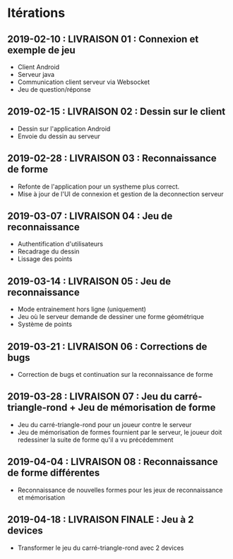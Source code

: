 ﻿# Itérations


## 2019-02-10 : LIVRAISON 01 : Connexion et exemple de jeu

- Client Android 
- Serveur java
- Communication client serveur via Websocket
- Jeu de question/réponse


## 2019-02-15 : LIVRAISON 02 : Dessin sur le client

- Dessin sur l'application Android
- Envoie du dessin au serveur


## 2019-02-28 : LIVRAISON 03 : Reconnaissance de forme

- Refonte de l'application pour un systheme plus correct.
- Mise à jour de l'UI de connexion et gestion de la deconnection serveur

## 2019-03-07 : LIVRAISON 04 : Jeu de reconnaissance

- Authentification d'utilisateurs
- Recadrage du dessin
- Lissage des points

## 2019-03-14 : LIVRAISON 05 : Jeu de reconnaissance

- Mode entrainement hors ligne (uniquement)
- Jeu où le serveur demande de dessiner une forme géométrique
- Système de points

## 2019-03-21 : LIVRAISON 06 : Corrections de bugs

- Correction de bugs et continuation sur la reconnaissance de forme

## 2019-03-28 : LIVRAISON 07 : Jeu du carré-triangle-rond + Jeu de mémorisation de forme

- Jeu du carré-triangle-rond pour un joueur contre le serveur
- Jeu de mémorisation de formes fournient par le serveur, le joueur doit redessiner la suite de forme qu'il a vu précédemment


## 2019-04-04 : LIVRAISON 08 : Reconnaissance de forme différentes

- Reconnaissance de nouvelles formes pour les jeux de reconnaissance et mémorisation


## 2019-04-18 : LIVRAISON FINALE : Jeu à 2 devices

- Transformer  le jeu du carré-triangle-rond avec 2 devices
